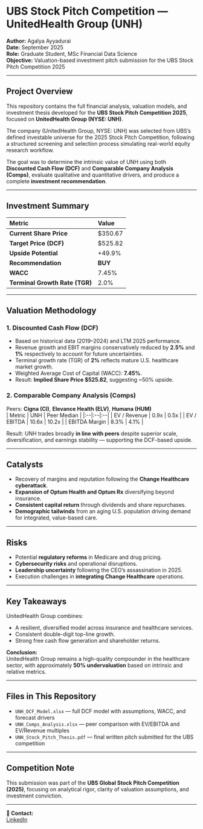 # UBS Stock Pitch Competition — UnitedHealth Group (UNH)

**Author:** Agalya Ayyadurai  
**Date:** September 2025  
**Role:** Graduate Student, MSc Financial Data Science  
**Objective:** Valuation-based investment pitch submission for the UBS Stock Pitch Competition 2025

---

## Project Overview

This repository contains the full financial analysis, valuation models, and investment thesis developed for the **UBS Stock Pitch Competition 2025**, focused on **UnitedHealth Group (NYSE: UNH)**.  

The company (UnitedHealth Group, NYSE: UNH) was selected from UBS’s defined investable universe for the 2025 Stock Pitch Competition, following a structured screening and selection process simulating real-world equity research workflow.

The goal was to determine the intrinsic value of UNH using both **Discounted Cash Flow (DCF)** and **Comparable Company Analysis (Comps)**, evaluate qualitative and quantitative drivers, and produce a complete **investment recommendation**.

---

## Investment Summary

| Metric | Value |
|:--|:--|
| **Current Share Price** | $350.67 |
| **Target Price (DCF)** | $525.82 |
| **Upside Potential** | +49.9% |
| **Recommendation** | **BUY** |
| **WACC** | 7.45% |
| **Terminal Growth Rate (TGR)** | 2.0% |

---

## Valuation Methodology

### **1. Discounted Cash Flow (DCF)**
- Based on historical data (2019–2024) and LTM 2025 performance.  
- Revenue growth and EBIT margins conservatively reduced by **2.5%** and **1%** respectively to account for future uncertainties.  
- Terminal growth rate (TGR) of **2%** reflects mature U.S. healthcare market growth.  
- Weighted Average Cost of Capital (WACC): **7.45%**.  
- Result: **Implied Share Price $525.82**, suggesting ~50% upside.

### **2. Comparable Company Analysis (Comps)**
Peers: **Cigna (CI)**, **Elevance Health (ELV)**, **Humana (HUM)**  
| Metric | UNH | Peer Median |
|:--|:--|:--|
| EV / Revenue | 0.9x | 0.5x |
| EV / EBITDA | 10.6x | 10.2x |
| EBITDA Margin | 8.3% | 4.1% |

Result: UNH trades broadly **in line with peers** despite superior scale, diversification, and earnings stability — supporting the DCF-based upside.

---

## Catalysts
- Recovery of margins and reputation following the **Change Healthcare cyberattack**.  
- **Expansion of Optum Health and Optum Rx** diversifying beyond insurance.  
- **Consistent capital return** through dividends and share repurchases.  
- **Demographic tailwinds** from an aging U.S. population driving demand for integrated, value-based care.

---

## Risks
- Potential **regulatory reforms** in Medicare and drug pricing.  
- **Cybersecurity risks** and operational disruptions.  
- **Leadership uncertainty** following the CEO’s assassination in 2025.  
- Execution challenges in **integrating Change Healthcare** operations.  

---

## Key Takeaways
UnitedHealth Group combines:
- A resilient, diversified model across insurance and healthcare services.  
- Consistent double-digit top-line growth.  
- Strong free cash flow generation and shareholder returns.  

**Conclusion:**  
UnitedHealth Group remains a high-quality compounder in the healthcare sector, with approximately **50% undervaluation** based on intrinsic and relative metrics.

---

## Files in This Repository
- `UNH_DCF_Model.xlsx` — full DCF model with assumptions, WACC, and forecast drivers  
- `UNH_Comps_Analysis.xlsx` — peer comparison with EV/EBITDA and EV/Revenue multiples  
- `UNH_Stock_Pitch_Thesis.pdf` — final written pitch submitted for the UBS competition  

---

## Competition Note
This submission was part of the **UBS Global Stock Pitch Competition (2025)**, focusing on analytical rigor, clarity of valuation assumptions, and investment conviction.

---

**📧 Contact:**  
[LinkedIn](https://www.linkedin.com/in/agalya-ayyadurai-286517172/)
